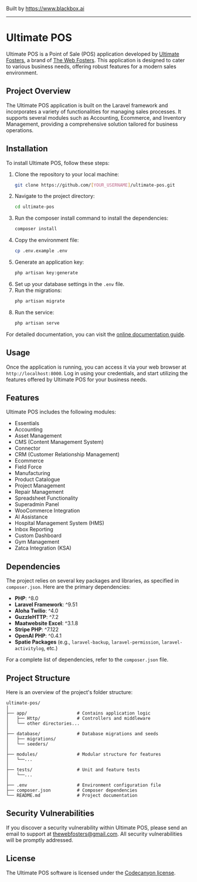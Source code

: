 
Built by https://www.blackbox.ai

---

# Ultimate POS

Ultimate POS is a Point of Sale (POS) application developed by [Ultimate Fosters](http://ultimatefosters.com), a brand of [The Web Fosters](http://thewebfosters.com). This application is designed to cater to various business needs, offering robust features for a modern sales environment.

## Project Overview

The Ultimate POS application is built on the Laravel framework and incorporates a variety of functionalities for managing sales processes. It supports several modules such as Accounting, Ecommerce, and Inventory Management, providing a comprehensive solution tailored for business operations.

## Installation

To install Ultimate POS, follow these steps:

1. Clone the repository to your local machine:
   ```bash
   git clone https://github.com/[YOUR_USERNAME]/ultimate-pos.git
   ```
2. Navigate to the project directory:
   ```bash
   cd ultimate-pos
   ```
3. Run the composer install command to install the dependencies:
   ```bash
   composer install
   ```
4. Copy the environment file:
   ```bash
   cp .env.example .env
   ```
5. Generate an application key:
   ```bash
   php artisan key:generate
   ```
6. Set up your database settings in the `.env` file.
7. Run the migrations:
   ```bash
   php artisan migrate
   ```
8. Run the service:
   ```bash
   php artisan serve
   ```

For detailed documentation, you can visit the [online documentation guide](http://ultimatefosters.com/ultimate-pos/).

## Usage

Once the application is running, you can access it via your web browser at `http://localhost:8000`. Log in using your credentials, and start utilizing the features offered by Ultimate POS for your business needs.

## Features

Ultimate POS includes the following modules:

- Essentials
- Accounting
- Asset Management
- CMS (Content Management System)
- Connector
- CRM (Customer Relationship Management)
- Ecommerce
- Field Force
- Manufacturing
- Product Catalogue
- Project Management
- Repair Management
- Spreadsheet Functionality
- Superadmin Panel
- WooCommerce Integration
- AI Assistance
- Hospital Management System (HMS)
- Inbox Reporting
- Custom Dashboard
- Gym Management
- Zatca Integration (KSA)

## Dependencies

The project relies on several key packages and libraries, as specified in `composer.json`. Here are the primary dependencies:

- **PHP**: ^8.0
- **Laravel Framework**: ^9.51
- **Aloha Twilio**: ^4.0
- **GuzzleHTTP**: ^7.2
- **Maatwebsite Excel**: ^3.1.8
- **Stripe PHP**: ^7.122
- **OpenAI PHP**: ^0.4.1
- **Spatie Packages** (e.g., `laravel-backup`, `laravel-permission`, `laravel-activitylog`, etc.)

For a complete list of dependencies, refer to the `composer.json` file.

## Project Structure

Here is an overview of the project's folder structure:

```
ultimate-pos/
│
├── app/                   # Contains application logic
│   ├── Http/              # Controllers and middleware
│   └── other directories...
│
├── database/              # Database migrations and seeds
│   ├── migrations/
│   └── seeders/
│
├── modules/               # Modular structure for features
│   └──...
│
├── tests/                 # Unit and feature tests
│   └──...
│
├── .env                   # Environment configuration file
├── composer.json          # Composer dependencies
└── README.md              # Project documentation
```

## Security Vulnerabilities

If you discover a security vulnerability within Ultimate POS, please send an email to support at [thewebfosters@gmail.com](mailto:thewebfosters@gmail.com). All security vulnerabilities will be promptly addressed.

## License

The Ultimate POS software is licensed under the [Codecanyon license](https://codecanyon.net/licenses/standard).
